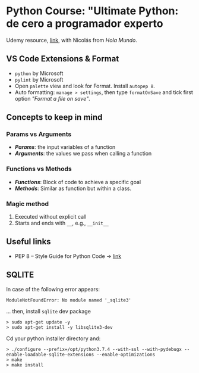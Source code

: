 # Python Course: "Ultimate Python: de cero a programador experto
Udemy resource, [link](https://www.udemy.com/course/ultimate-python-de-cero-a-programador-experto/learn/lecture/36468872#overview), with Nicolás from _Hola Mundo_.

## VS Code Extensions & Format
- `python` by Microsoft
- `pylint` by Microsoft
- Open `palette` view and look for Format. Install `autopep 8`.
- Auto formatting: `manage > settings`, then type `formatOnSave` and tick first option _"Format a file on save"_.


## Concepts to keep in mind
### Params vs Arguments
* **_Params_**: the input variables of a function
* **_Arguments_**: the values we pass when calling a function

### Functions vs Methods
* **_Functions_**: Block of code to achieve a specific goal
* **_Methods_**: Similar as function but within a class.

### Magic method
1. Executed without explicit call
2. Starts and ends with `__`, e.g., `__init__`


## Useful links
- PEP 8 – Style Guide for Python Code -> [link](https://peps.python.org/pep-0008/)



## SQLITE

In case of the following error appears:

```
ModuleNotFoundError: No module named '_sqlite3'
```


... then, install `sqlite` dev package

```
> sudo apt-get update -y
> sudo apt-get install -y libsqlite3-dev
```
Cd your python installer directory and:
```
> ./configure --prefix=/opt/python3.7.4 --with-ssl --with-pydebugx --enable-loadable-sqlite-extensions --enable-optimizations
> make
> make install
```